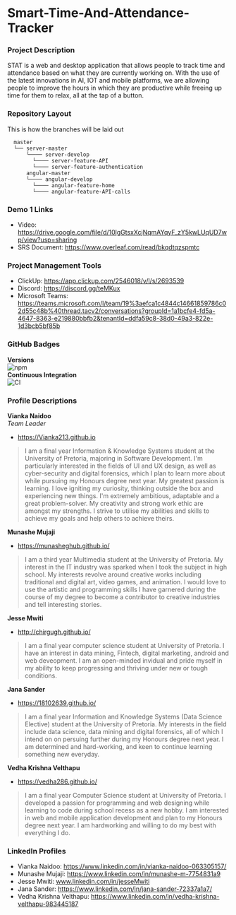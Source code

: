 # Smart-Time-And-Attendance-Tracker

### Project Description
STAT is a web and desktop application that allows people to track time and attendance based on what they are currently working on. With the use of the latest innovations in AI, IOT and mobile platforms, we are allowing people to improve the hours in which they are productive while freeing up time for them to relax, all at the tap of a button.

### Repository Layout
This is how the branches will be laid out

```
  master
  └── server-master
      └──── server-develop
        └──── server-feature-API
        └──── server-feature-authentication
      angular-master
      └──── angular-develop
        └──── angular-feature-home
        └──── angular-feature-API-calls
```
### Demo 1 Links
- Video: https://drive.google.com/file/d/10lgGtsxXcjNqmAYqyF_zY5kwLUqUD7wp/view?usp=sharing
- SRS Document: https://www.overleaf.com/read/bkqdtqzspmtc

### Project Management Tools
- ClickUp: https://app.clickup.com/2546018/v/l/s/2693539
- Discord: https://discord.gg/teMKux
- Microsoft Teams: https://teams.microsoft.com/l/team/19%3aefca1c4844c14661859786c02d55c48b%40thread.tacv2/conversations?groupId=1a1bcfe4-fd5a-4647-8363-e219880bbfb2&tenantId=ddfa59c8-38d0-49a3-822e-1d3bcb5bf85b


### GitHub Badges
**Versions**\
![npm](https://img.shields.io/npm/v/npm)\
**Continuous Integration**\
![CI](https://github.com/COS301-SE-2020/Smart-Time-And-Attendance-Tracker/workflows/CI/badge.svg)


### Profile Descriptions

**Vianka Naidoo**\
_Team Leader_
- https://Vianka213.github.io
> I am a final year Information & Knowledge Systems student at the University of Pretoria, majoring in Software Development. I'm particularly interested in the fields of UI and UX design, as well as cyber-security and digital forensics, which I plan to learn more about while pursuing my Honours degree next year.
My greatest passion is learning. I love igniting my curiosity, thinking outside the box and experiencing new things.
I'm extremely ambitious, adaptable and a great problem-solver. My creativity and strong work ethic are amongst my strengths. I strive to utilise my abilities and skills to achieve my goals and help others to achieve theirs.

**Munashe Mujaji**
- https://munasheghub.github.io/
> I am a third year Multimedia student at the University of Pretoria. My interest in the IT industry was sparked when I took the subject in high school.
> My interests revolve around creative works including traditional and digital art, video games, and animation. I would love to use the artistic and programming skills I have garnered during the course of my degree to become a contributor to creative industries and tell interesting stories.

**Jesse Mwiti**
- http://chirgugh.github.io/
> I am a final year computer science student at University of Pretoria.
I have an interest in data mining, Fintech, digital marketing, android and web deveopment. I am an open-minded invidual and pride myself in my ability to keep progressing and thriving under new or tough conditions.

**Jana Sander**
- https://18102639.github.io/
> I am a final year Information and Knowledge Systems (Data Science Elective) student at the University of Pretoria. My interests in the field include data science, data mining and digital forensics, all of which I intend on on persuing further during my Honours degree next year. I am determined and hard-working, and keen to continue learning something new everyday.

**Vedha Krishna Velthapu**
- https://vedha286.github.io/
> I am a final year Computer Science student at University of Pretoria. I developed a passion for programming and web designing while learning to code during school recess as a new hobby. I am interested in web and mobile application development and plan to my Honours degree next year. I am hardworking and willing to do my best with everything I do.

### LinkedIn Profiles
- Vianka Naidoo: https://www.linkedin.com/in/vianka-naidoo-063305157/
- Munashe Mujaji: https://www.linkedin.com/in/munashe-m-7754831a9
- Jesse Mwiti: www.linkedin.com/in/jesseMwiti
- Jana Sander: https://www.linkedin.com/in/jana-sander-72337a1a7/
- Vedha Krishna Velthapu: https://www.linkedin.com/in/vedha-krishna-velthapu-983445187
